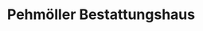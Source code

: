 ---
title: "Pehmöller Bestattungshaus"
url: /salzhausen/pehmoeller-bestattungshaus/
shop: Bestattungen
---